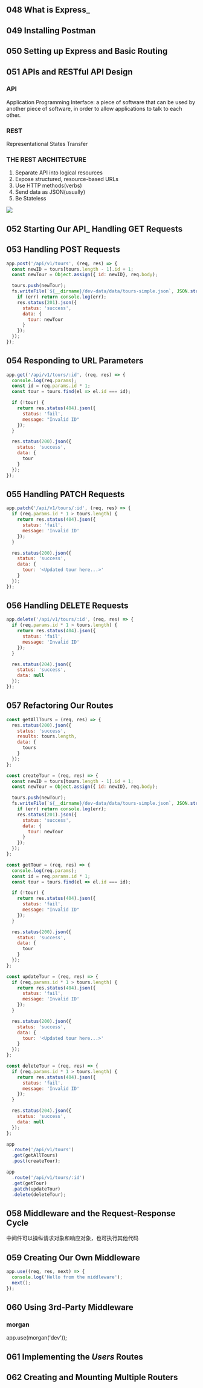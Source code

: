 ## 048 What is Express_
## 049 Installing Postman
## 050 Setting up Express and Basic Routing
## 051 APIs and RESTful API Design
### API
Application Programming Interface: a piece of software that can be used by another piece of software, in order to allow applications to talk to each other.
### REST
Representational States Transfer
### THE REST ARCHITECTURE
1. Separate API into logical resources
2. Expose structured, resource-based URLs
3. Use HTTP methods(verbs)
4. Send data as JSON(usually)
5. Be Stateless

![](./051.png)
## 052 Starting Our API_ Handling GET Requests
## 053 Handling POST Requests
```javascript
app.post('/api/v1/tours', (req, res) => {
  const newID = tours[tours.length - 1].id + 1;
  const newTour = Object.assign({ id: newID}, req.body);

  tours.push(newTour);
  fs.writeFile(`${__dirname}/dev-data/data/tours-simple.json`, JSON.stringify(tours), err => {
    if (err) return console.log(err);
    res.status(201).json({
      status: 'success',
      data: {
        tour: newTour
      }
    });
  });
});
```
## 054 Responding to URL Parameters
```javascript
app.get('/api/v1/tours/:id', (req, res) => {
  console.log(req.params);
  const id = req.params.id * 1;
  const tour = tours.find(el => el.id === id);

  if (!tour) {
    return res.status(404).json({
      status: 'fail',
      message: "Invalid ID"
    });
  }

  res.status(200).json({
    status: 'success',
    data: {
      tour
    }
  });
});
```
## 055 Handling PATCH Requests
```javascript
app.patch('/api/v1/tours/:id', (req, res) => {
  if (req.params.id * 1 > tours.length) {
    return res.status(404).json({
      status: 'fail',
      message: 'Invalid ID'
    });
  }

  res.status(200).json({
    status: 'success',
    data: {
      tour: '<Updated tour here...>'
    }
  });
});
```
## 056 Handling DELETE Requests
```javascript
app.delete('/api/v1/tours/:id', (req, res) => {
  if (req.params.id * 1 > tours.length) {
    return res.status(404).json({
      status: 'fail',
      message: 'Invalid ID'
    });
  }

  res.status(204).json({
    status: 'success',
    data: null
  });
});
```
## 057 Refactoring Our Routes
```javascript
const getAllTours = (req, res) => {
  res.status(200).json({
    status: 'success',
    results: tours.length,
    data: {
      tours
    }
  });
};

const createTour = (req, res) => {
  const newID = tours[tours.length - 1].id + 1;
  const newTour = Object.assign({ id: newID}, req.body);

  tours.push(newTour);
  fs.writeFile(`${__dirname}/dev-data/data/tours-simple.json`, JSON.stringify(tours), err => {
    if (err) return console.log(err);
    res.status(201).json({
      status: 'success',
      data: {
        tour: newTour
      }
    });
  });
};

const getTour = (req, res) => {
  console.log(req.params);
  const id = req.params.id * 1;
  const tour = tours.find(el => el.id === id);

  if (!tour) {
    return res.status(404).json({
      status: 'fail',
      message: "Invalid ID"
    });
  }

  res.status(200).json({
    status: 'success',
    data: {
      tour
    }
  });
};

const updateTour = (req, res) => {
  if (req.params.id * 1 > tours.length) {
    return res.status(404).json({
      status: 'fail',
      message: 'Invalid ID'
    });
  }

  res.status(200).json({
    status: 'success',
    data: {
      tour: '<Updated tour here...>'
    }
  });
};

const deleteTour = (req, res) => {
  if (req.params.id * 1 > tours.length) {
    return res.status(404).json({
      status: 'fail',
      message: 'Invalid ID'
    });
  }

  res.status(204).json({
    status: 'success',
    data: null
  });
};

app
  .route('/api/v1/tours')
  .get(getAllTours)
  .post(createTour);

app
  .route('/api/v1/tours/:id')
  .get(getTour)
  .patch(updateTour)
  .delete(deleteTour);
```
## 058 Middleware and the Request-Response Cycle
中间件可以操纵请求对象和响应对象，也可执行其他代码
## 059 Creating Our Own Middleware
```javascript
app.use((req, res, next) => {
  console.log('Hello from the middleware');
  next();
});  
```
## 060 Using 3rd-Party Middleware
### morgan
app.use(morgan('dev'));
## 061 Implementing the _Users_ Routes
## 062 Creating and Mounting Multiple Routers


